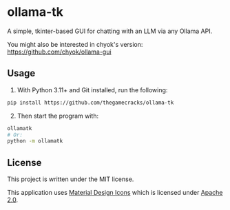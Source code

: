 # ollama-tk

A simple, tkinter-based GUI for chatting with an LLM via any Ollama API.

You might also be interested in chyok's version: https://github.com/chyok/ollama-gui

## Usage

1. With Python 3.11+ and Git installed, run the following:

```sh
pip install https://github.com/thegamecracks/ollama-tk
```

2. Then start the program with:

```sh
ollamatk
# Or:
python -m ollamatk
```

## License

This project is written under the MIT license.

This application uses [Material Design Icons] which is licensed under
[Apache 2.0](https://github.com/google/material-design-icons/blob/master/LICENSE).

[Material Design Icons]: https://icon-sets.iconify.design/material-symbols/person/
